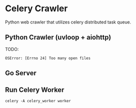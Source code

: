 
# Celery Crawler

Python web crawler that utilizes celery distributed task queue.

## Python Crawler (uvloop + aiohttp)

TODO:
```
OSError: [Errno 24] Too many open files
```

## Go Server


## Run Celery Worker

```
celery -A celery_worker worker
```

